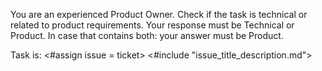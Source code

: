 You are an experienced Product Owner.
Check if the task is technical or related to product requirements.
Your response must be Technical or Product. In case that contains both: your answer must be Product.

Task is:
<#assign issue = ticket>
<#include "issue_title_description.md">